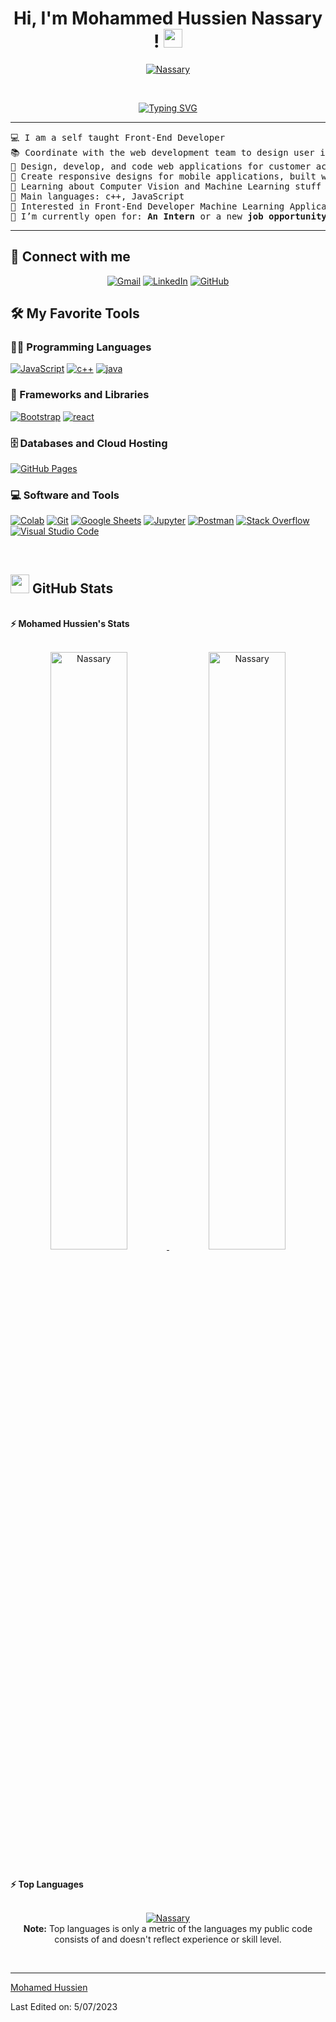 <h1 align="center">
Hi, I'm Mohammed Hussien Nassary !
	<a href="https://github.com/Nassary" target="_self">
		<img src="https://media.giphy.com/media/hvRJCLFzcasrR4ia7z/giphy.gif" width="30">
	</a>
</h1>
<p align="center">
	<a href="https://github.com/Nassary">
		<img src="https://komarev.com/ghpvc/?username=bouaskaoun&label=Profile%20views&color=0e75b6&style=flat" alt="Nassary" />
	</a>
	<a href="https://github.com/">
		<!-- <img src="https://img.shields.io/github/followers/bouaskaoun?label=Followers" alt="Nassary" /> -->
	</a>
</p>
<br/>
<p align="center">
	<a href="https://github.com/Nassary">
	<img src="https://readme-typing-svg.herokuapp.com?font=Fira+Code&weight=900&size=30&pause=1000&center=true&vCenter=true&width=435&lines=Front-End+Developer;computer+science+student+" alt="Typing SVG" /></a>
</a>
</p>

<hr>

<pre>
💻 I am a self taught Front-End Developer
📚 Coordinate with the web development team to design user interfaces for client websites 
📝 Design, develop, and code web applications for customer accounts, which includes debugging issues
🔭 Create responsive designs for mobile applications, built wireframes
🌱 Learning about Computer Vision and Machine Learning stuff
🌟 Main languages: c++, JavaScript
🚩 Interested in Front-End Developer Machine Learning Application development
🤔 I’m currently open for: <b>An Intern</b> or a new <b>job opportunity</b>
</pre>
<hr>

## 🤝 Connect with me

<p align="center">
	<a href="mailto:mh6852802@gmail.com
"><img img src="https://img.shields.io/badge/gmail-%23EA4335.svg?style=plastic&logo=gmail&logoColor=white" alt="Gmail"/></a>
	<a href="https://www.linkedin.com/in/Nassary/"><img src="https://img.shields.io/badge/linkedin-%230A66C2.svg?style=plastic&logo=linkedin&logoColor=white" alt="LinkedIn"/></a>
	<a href="https://github.com/Nassary"><img src="https://img.shields.io/badge/github-%23181717.svg?style=plastic&logo=github&logoColor=white" alt="GitHub"/></a>
	
</p>

## 🛠️ My Favorite Tools

### 👨‍💻 Programming Languages

<p>
    <a href="https://github.com/Nassary"><img alt="JavaScript" src="https://img.shields.io/badge/JavaScript%20-%23F7DF1E.svg?logo=javascript&logoColor=black"></a>
    <a href="https://github.com/Nassary">
	 <a href="https://github.com/Nassary"><img alt="c++" src="https://img.shields.io/badge/c++%20-%2314354C.svg?logo=c++&logoColor=white"></a>
	  <a href="https://github.com/Nassary"><img alt="java" src="https://img.shields.io/badge/java%20-%2314354C.svg?logo=Java&logoColor=white"></a>

### 🧰 Frameworks and Libraries

<p>
    <a href="https://github.com/Nassary">
   </a>
    <a href="https://github.com/Nassary"><img alt="Bootstrap" src="https://img.shields.io/badge/Bootstrap%20-%23150458.svg?logo=Bootstrap&logoColor=white"></a>
	    <a href="https://github.com/Nassary"><img alt="react" src="https://img.shields.io/badge/react%20-%23150458.svg?logo=react&logoColor=white"></a>

</p>

### 🗄️ Databases and Cloud Hosting

<p>
    <a href="https://github.com/Nassary"><img alt="GitHub Pages" src="https://img.shields.io/badge/GitHub%20Pages-%23327FC7.svg?logo=github&logoColor=white"></a>
    <a href="https://github.com/Nassary"></a>
</p>

### 💻 Software and Tools

<p>
    <a href="https://github.com/Nassary"><img alt="Colab" src="https://img.shields.io/badge/Colab-00b56a.svg?logo=google-colab&logoColor=white"></a>
    <a href="https://github.com/Nassary"><img alt="Git" src="https://img.shields.io/badge/Git%20-%23F05033.svg?logo=git&logoColor=white"></a>
    <a href="https://github.com/Nassary"><img alt="Google Sheets" src="https://img.shields.io/badge/Google%20Sheets%20-%2334A853.svg?logo=google%20sheets&logoColor=white"></a>
    <a href="https://github.com/Nassary"><img alt="Jupyter" src="https://img.shields.io/badge/Jupyter%20-%23F37626.svg?logo=Jupyter&logoColor=white"></a>
    <a href="https://github.com/Nassary"><img alt="Postman" src="https://img.shields.io/badge/Postman-FF6C37?logo=postman&logoColor=white"></a>
    <a href="https://github.com/Nassary"><img alt="Stack Overflow" src="https://img.shields.io/badge/-Stack%20Overflow-FE7A16?logo=stack-overflow&logoColor=white"></a>
    <a href="https://github.com/Nassary"><img alt="Visual Studio Code" src="https://img.shields.io/badge/Visual%20Studio%20Code-0078d7.svg?logo=visual-studio-code&logoColor=white"></a>
</p>
</br>

<!--
### 👨🏽‍💻 Workspace
<p>
    <a href="https://github.com/Bouaskaoun"><img alt="Macbook Air M1" src="https://img.shields.io/badge/Apple-MacBook_Air_2020-999999?style=for-the-badge&logo=apple&logoColor=white"></a>
    <a href="https://github.com/Bouaskaoun"><img alt="Spotify" src="https://img.shields.io/badge/Spotify-1ED760?&style=for-the-badge&logo=spotify&logoColor=white"></a>
</p>
-->

## <a href="https://github.com/Nassary"><img src="https://www.blumbergdigital.com/wp-content/uploads/2020/10/stats-graphic-statistics-business-512.png" width="30"></a> GitHub Stats

<br/>
<summary><b>⚡ Mohamed Hussien's Stats</b></summary>
<br/>
<p align="center">
	<a href="https://github.com/Nassary">
	<img width="49.5%" src="https://github-readme-streak-stats.herokuapp.com?user=Mohamed%20Hussien%20&theme=radical" alt="Nassary">
	<img width="49.5%" src="https://github-readme-streak-stats.herokuapp.com?user=Mohamed%20Hussien%20&theme=radical" alt="Nassary">
	</a>
	<br/>
</p>
<br/>
<!--
<summary><b>⚡ Activity graph</b></summary>
<br/>
<p align="center">
	<a href="https://github.com/Bouaskaoun">
		<img src="https://activity-graph.herokuapp.com/graph?username=bouaskaoun&bg_color=ffffff&color=000000&line=000000&point=000000&area=true&hide_border=true" alt="bouaskaoun">
	</a>
</p>
<br/>
-->
<summary><b>⚡ Top Languages</b></summary>
<br/>

<p align="center">
	<a href="https://github.com/Nassary">
	<img src="https://github-readme-stats.vercel.app/api/top-langs/?username=bouaskaoun&langs_count=8&layout=compact" alt="Nassary">
	</a>
	
	
<br/>
<b>Note:</b> Top languages is only a metric of the languages my public code consists of and doesn't reflect experience or skill level.
</p>
<br/>
<!-- 
<a href="https://github-readme-streak-stats.herokuapp.com?user=Mohamed%20Hussien&theme=radical"></a> -->
<!-- 
<table style="border: none">
  <tr>
  <td width="50%" valign="top">

## Let's Work on Your Project Together!

If you have any questions about front-end web development, feel free to <a href="mailto:Nassary.mohammed@gmail.com">contact me through email</a> me.

You can hire me as a freelancer on <a href="https://www.fiverr.com">Fiverr</a> or <a href="https://www.linkedin.com/in/Nassary/">LinkedIn</a> to deploy your machine learning project on web.

  </td>
  <td width="50%" valign="top">

## It's not perfect, isn't it?

**<a href="https://github.com/Nassary"><img alt="Feedback" src="https://img.shields.io/badge/Ask%20me-anything-1abc9c.svg"></a>**

“I think it’s very important to have a feedback loop, where you’re constantly thinking about what you’ve done and how you could be doing it better.”
– Elon Musk

  </td>
  </tr>
</table> -->

 <a href="https://github-readme-streak-stats.herokuapp.com?user=Mohamed%20Hussien&theme=radical)](https://git.io/streak-stats">

---

[Mohamed Hussien](https://github.com/Nassary)

Last Edited on: 5/07/2023
